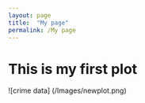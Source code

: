 ```yaml
---
layout: page
title:  "My page"
permalink: /My page
---
```


# This is my first plot
![crime data] (/Images/newplot.png)